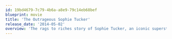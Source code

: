 ```yaml
---
id: 19bd4679-7c79-4b6a-a8e9-79c14eb68bef
blueprint: movie
title: 'The Outrageous Sophie Tucker'
release_date: '2014-05-02'
overview: 'The rags to riches story of Sophie Tucker, an iconic superstar who ruled the worlds of vaudeville, Broadway, radio, television, and Hollywood throughout the 20th century. Before Beyoncé, Lady Gaga, Madonna, Bette Midler, Marilyn Monroe, and Mae West, Sophie Tucker was the first woman to infatuate her audiences with a bold, bawdy and brassy style unlike any other. Using all of "The Last of the Red Hot Mamas" 400-plus recently rediscovered personal scrapbooks, authors Susan and Lloyd Ecker take you on their seven-year journey retracing Tucker''s sixty-year career in show business.`'
---
```

